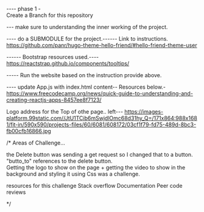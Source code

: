  ---- phase 1 -  
 Create a Branch for this repository

 --- make sure to understanding the inner working of the project. 


 ---- do a SUBMODULE for the project.------
  Link to instructions. 
   https://github.com/panr/hugo-theme-hello-friend/#hello-friend-theme-user

------ Bootstrap resources used.----
https://reactstrap.github.io/components/tooltips/

----- Run the website based on the instruction provide above.

---- update App.js with index.html content-- Resources below.-  
https://www.freecodecamp.org/news/quick-guide-to-understanding-and-creating-reactjs-apps-8457ee8f7123/

 Logo address for the Top of othe page.. left--- https://images-platform.99static.com//JtU1TCib6mSwjdlOmc68d31hy_Q=/171x864:988x1681/fit-in/590x590/projects-files/60/6081/608172/03cf1f79-fd75-489d-8bc3-fb00cfb16866.jpg


  /* Areas of Challenge...

  the Delete button was sending a get request so I changed that to a button. 
  "butto_to"  references to the delete button.  
  Getting the logo to show on the page + getting the video to show in the background and styling it using Css was a challenge. 

  resources for this challenge
   Stack overflow
   Documentation
   Peer code reviews

   */